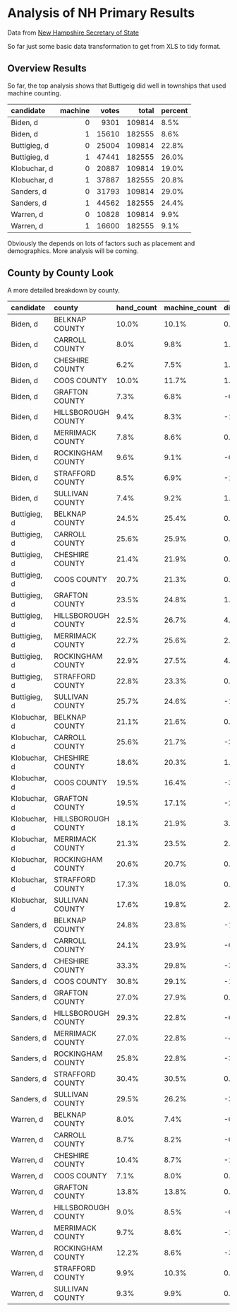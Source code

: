 # Analysis of NH Primary Results

Data from [New Hampshire Secretary of State](https://sos.nh.gov/20PresPrimaryDem.aspx)

So far just some basic data transformation to get from XLS to tidy format.

## Overview Results

So far, the top analysis shows that Buttigeig did well in townships that used machine counting.  

|candidate    | machine| votes|  total|percent |
|:------------|-------:|-----:|------:|:-------|
|Biden, d     |       0|  9301| 109814|8.5%    |
|Biden, d     |       1| 15610| 182555|8.6%    |
|Buttigieg, d |       0| 25004| 109814|22.8%   |
|Buttigieg, d |       1| 47441| 182555|26.0%   |
|Klobuchar, d |       0| 20887| 109814|19.0%   |
|Klobuchar, d |       1| 37887| 182555|20.8%   |
|Sanders, d   |       0| 31793| 109814|29.0%   |
|Sanders, d   |       1| 44562| 182555|24.4%   |
|Warren, d    |       0| 10828| 109814|9.9%    |
|Warren, d    |       1| 16600| 182555|9.1%    |

Obviously the depends on lots of factors such as placement and demographics.  More analysis will be coming.

## County by County Look

A more detailed breakdown by county.

|candidate    |county              |hand_count |machine_count |difference |
|:------------|:-------------------|:----------|:-------------|:----------|
|Biden, d     |BELKNAP COUNTY      |10.0%      |10.1%         |0.2%       |
|Biden, d     |CARROLL COUNTY      |8.0%       |9.8%          |1.8%       |
|Biden, d     |CHESHIRE COUNTY     |6.2%       |7.5%          |1.3%       |
|Biden, d     |COOS COUNTY         |10.0%      |11.7%         |1.6%       |
|Biden, d     |GRAFTON COUNTY      |7.3%       |6.8%          |-0.5%      |
|Biden, d     |HILLSBOROUGH COUNTY |9.4%       |8.3%          |-1.0%      |
|Biden, d     |MERRIMACK COUNTY    |7.8%       |8.6%          |0.8%       |
|Biden, d     |ROCKINGHAM COUNTY   |9.6%       |9.1%          |-0.5%      |
|Biden, d     |STRAFFORD COUNTY    |8.5%       |6.9%          |-1.6%      |
|Biden, d     |SULLIVAN COUNTY     |7.4%       |9.2%          |1.9%       |
|Buttigieg, d |BELKNAP COUNTY      |24.5%      |25.4%         |0.8%       |
|Buttigieg, d |CARROLL COUNTY      |25.6%      |25.9%         |0.4%       |
|Buttigieg, d |CHESHIRE COUNTY     |21.4%      |21.9%         |0.4%       |
|Buttigieg, d |COOS COUNTY         |20.7%      |21.3%         |0.6%       |
|Buttigieg, d |GRAFTON COUNTY      |23.5%      |24.8%         |1.2%       |
|Buttigieg, d |HILLSBOROUGH COUNTY |22.5%      |26.7%         |4.3%       |
|Buttigieg, d |MERRIMACK COUNTY    |22.7%      |25.6%         |2.9%       |
|Buttigieg, d |ROCKINGHAM COUNTY   |22.9%      |27.5%         |4.5%       |
|Buttigieg, d |STRAFFORD COUNTY    |22.8%      |23.3%         |0.5%       |
|Buttigieg, d |SULLIVAN COUNTY     |25.7%      |24.6%         |-1.2%      |
|Klobuchar, d |BELKNAP COUNTY      |21.1%      |21.6%         |0.5%       |
|Klobuchar, d |CARROLL COUNTY      |25.6%      |21.7%         |-3.9%      |
|Klobuchar, d |CHESHIRE COUNTY     |18.6%      |20.3%         |1.7%       |
|Klobuchar, d |COOS COUNTY         |19.5%      |16.4%         |-3.1%      |
|Klobuchar, d |GRAFTON COUNTY      |19.5%      |17.1%         |-2.4%      |
|Klobuchar, d |HILLSBOROUGH COUNTY |18.1%      |21.9%         |3.9%       |
|Klobuchar, d |MERRIMACK COUNTY    |21.3%      |23.5%         |2.2%       |
|Klobuchar, d |ROCKINGHAM COUNTY   |20.6%      |20.7%         |0.1%       |
|Klobuchar, d |STRAFFORD COUNTY    |17.3%      |18.0%         |0.7%       |
|Klobuchar, d |SULLIVAN COUNTY     |17.6%      |19.8%         |2.2%       |
|Sanders, d   |BELKNAP COUNTY      |24.8%      |23.8%         |-1.0%      |
|Sanders, d   |CARROLL COUNTY      |24.1%      |23.9%         |-0.3%      |
|Sanders, d   |CHESHIRE COUNTY     |33.3%      |29.8%         |-3.4%      |
|Sanders, d   |COOS COUNTY         |30.8%      |29.1%         |-1.8%      |
|Sanders, d   |GRAFTON COUNTY      |27.0%      |27.9%         |0.9%       |
|Sanders, d   |HILLSBOROUGH COUNTY |29.3%      |22.8%         |-6.6%      |
|Sanders, d   |MERRIMACK COUNTY    |27.0%      |22.8%         |-4.1%      |
|Sanders, d   |ROCKINGHAM COUNTY   |25.8%      |22.8%         |-3.0%      |
|Sanders, d   |STRAFFORD COUNTY    |30.4%      |30.5%         |0.1%       |
|Sanders, d   |SULLIVAN COUNTY     |29.5%      |26.2%         |-3.3%      |
|Warren, d    |BELKNAP COUNTY      |8.0%       |7.4%          |-0.6%      |
|Warren, d    |CARROLL COUNTY      |8.7%       |8.2%          |-0.5%      |
|Warren, d    |CHESHIRE COUNTY     |10.4%      |8.7%          |-1.7%      |
|Warren, d    |COOS COUNTY         |7.1%       |8.0%          |0.8%       |
|Warren, d    |GRAFTON COUNTY      |13.8%      |13.8%         |0.0%       |
|Warren, d    |HILLSBOROUGH COUNTY |9.0%       |8.5%          |-0.5%      |
|Warren, d    |MERRIMACK COUNTY    |9.7%       |8.6%          |-1.2%      |
|Warren, d    |ROCKINGHAM COUNTY   |12.2%      |8.6%          |-3.7%      |
|Warren, d    |STRAFFORD COUNTY    |9.9%       |10.3%         |0.4%       |
|Warren, d    |SULLIVAN COUNTY     |9.3%       |9.9%          |0.6%       |
